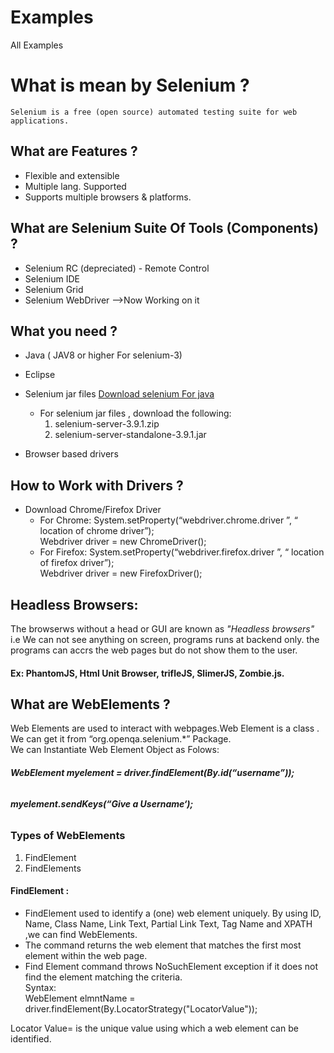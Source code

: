 # Examples
All Examples 


# **What is mean by Selenium ?** <br/>

    Selenium is a free (open source) automated testing suite for web applications.


## **What are Features ?**

 - Flexible and extensible
 - Multiple lang. Supported
 - Supports multiple browsers & platforms.

## **What are Selenium Suite Of Tools (Components) ?**

 - Selenium RC (depreciated) - Remote Control
 - Selenium IDE
 - Selenium Grid
 - Selenium WebDriver -->Now Working on it

## **What you need ?** 

 - Java  ( JAV8 or higher For selenium-3)
 
 - Eclipse
 - Selenium jar files 
   [Download selenium For java](http://www.seleniumhq.org/download/ )
    - For selenium jar files , download the following: 
      1) selenium-server-3.9.1.zip
      2) selenium-server-standalone-3.9.1.jar      
 - Browser based drivers
 
## **How to Work with Drivers ?** 

 - Download Chrome/Firefox Driver
   - For Chrome:
      System.setProperty(“webdriver.chrome.driver ”, “ location of chrome driver”); <br/>
      Webdriver driver = new ChromeDriver();
   - For Firefox:
     System.setProperty(“webdriver.firefox.driver ”, “ location of firefox driver”); <br/>
     Webdriver driver = new FirefoxDriver();
## **Headless Browsers:**
   The browserws without a head or GUI are known as *_"Headless browsers"_* <br/>
   i.e  We can not see anything on screen, programs runs at backend only. the programs can accrs the web pages but do not show them to the user.
  #### **Ex:** PhantomJS, Html Unit Browser, trifleJS, SlimerJS, Zombie.js.


## **What are WebElements ?** <br/>
   Web Elements are used to interact with webpages.Web Element is a class . <br/>
   We can get it from  “org.openqa.selenium.*” Package. <br/>
   We can Instantiate Web Element Object as Folows:  <br/>
   ###### **WebElement myelement = driver.findElement(By.id(“username”));**  <br/>
   ###### **myelement.sendKeys(“Give a Username‘);**

   ### **Types of WebElements** <br/>
   1) FindElement
   2) FindElements
   
   #### **FindElement :**
   - FindElement used to identify a (one) web element uniquely. By using ID, Name, Class Name, Link Text, Partial Link Text, Tag Name and XPATH ,we can find WebElements.
   - The command returns the web element that matches the first most element within the web page.
   - Find Element command throws NoSuchElement exception if it does not find the element matching the criteria.<br/>
    Syntax: <br/>
       WebElement elmntName = driver.findElement(By.LocatorStrategy("LocatorValue")); <br/>

   Locator Value= is the unique value using which a web element can be identified.




